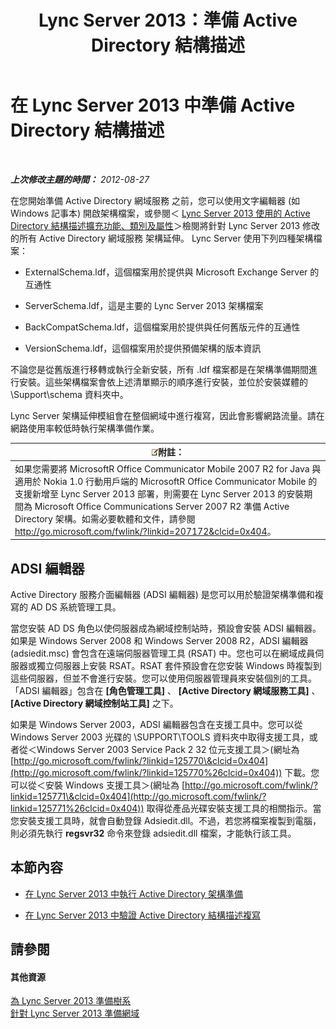 ﻿---
title: Lync Server 2013：準備 Active Directory 結構描述
TOCTitle: 準備 Active Directory 結構描述
ms:assetid: 067726ae-fd3f-4133-a32f-26d2603ac674
ms:mtpsurl: https://technet.microsoft.com/zh-tw/library/Gg398119(v=OCS.15)
ms:contentKeyID: 49289971
ms.date: 08/10/2015
mtps_version: v=OCS.15
ms.translationtype: HT
---

# 在 Lync Server 2013 中準備 Active Directory 結構描述

 

_**上次修改主題的時間：** 2012-08-27_

在您開始準備 Active Directory 網域服務 之前，您可以使用文字編輯器 (如 Windows 記事本) 開啟架構檔案，或參閱＜ [Lync Server 2013 使用的 Active Directory 結構描述擴充功能、類別及屬性](lync-server-2013-active-directory-schema-extensions-classes-and-attributes-used-by-lync-server.md)＞檢閱將針對 Lync Server 2013 修改的所有 Active Directory 網域服務 架構延伸。 Lync Server 使用下列四種架構檔案：

  - ExternalSchema.ldf，這個檔案用於提供與 Microsoft Exchange Server 的互通性

  - ServerSchema.ldf，這是主要的 Lync Server 2013 架構檔案

  - BackCompatSchema.ldf，這個檔案用於提供與任何舊版元件的互通性

  - VersionSchema.ldf，這個檔案用於提供預備架構的版本資訊

不論您是從舊版進行移轉或執行全新安裝，所有 .ldf 檔案都是在架構準備期間進行安裝。這些架構檔案會依上述清單顯示的順序進行安裝，並位於安裝媒體的 \\Support\\schema 資料夾中。

Lync Server 架構延伸模組會在整個網域中進行複寫，因此會影響網路流量。請在網路使用率較低時執行架構準備作業。

<table>
<thead>
<tr class="header">
<th><img src="images/Gg398811.note(OCS.15).gif" title="note" alt="note" />附註：</th>
</tr>
</thead>
<tbody>
<tr class="odd">
<td>如果您需要將 MicrosoftR Office Communicator Mobile 2007 R2 for Java 與適用於 Nokia 1.0 行動用戶端的 MicrosoftR Office Communicator Mobile 的支援新增至 Lync Server 2013 部署，則需要在 Lync Server 2013 的安裝期間為 Microsoft Office Communications Server 2007 R2 準備 Active Directory 架構。如需必要軟體和文件，請參閱 <a href="http://go.microsoft.com/fwlink/?linkid=207172%26clcid=0x404" class="uri">http://go.microsoft.com/fwlink/?linkid=207172&amp;clcid=0x404</a>。</td>
</tr>
</tbody>
</table>


## ADSI 編輯器

Active Directory 服務介面編輯器 (ADSI 編輯器) 是您可以用於驗證架構準備和複寫的 AD DS 系統管理工具。

當您安裝 AD DS 角色以使伺服器成為網域控制站時，預設會安裝 ADSI 編輯器。如果是 Windows Server 2008 和 Windows Server 2008 R2，ADSI 編輯器 (adsiedit.msc) 會包含在遠端伺服器管理工具 (RSAT) 中。您也可以在網域成員伺服器或獨立伺服器上安裝 RSAT。RSAT 套件預設會在您安裝 Windows 時複製到這些伺服器，但並不會進行安裝。您可以使用伺服器管理員來安裝個別的工具。「ADSI 編輯器」包含在 **\[角色管理工具\]** 、 **\[Active Directory 網域服務工具\]** 、 **\[Active Directory 網域控制站工具\]** 之下。

如果是 Windows Server 2003，ADSI 編輯器包含在支援工具中。您可以從 Windows Server 2003 光碟的 \\SUPPORT\\TOOLS 資料夾中取得支援工具，或者從＜Windows Server 2003 Service Pack 2 32 位元支援工具＞(網址為 [http://go.microsoft.com/fwlink/?linkid=125770\&clcid=0x404](http://go.microsoft.com/fwlink/?linkid=125770%26clcid=0x404)) 下載。您可以從＜安裝 Windows 支援工具＞(網址為 [http://go.microsoft.com/fwlink/?linkid=125771\&clcid=0x404](http://go.microsoft.com/fwlink/?linkid=125771%26clcid=0x404)) 取得從產品光碟安裝支援工具的相關指示。當您安裝支援工具時，就會自動登錄 Adsiedit.dll。不過，若您將檔案複製到電腦，則必須先執行 **regsvr32** 命令來登錄 adsiedit.dll 檔案，才能執行該工具。

## 本節內容

  - [在 Lync Server 2013 中執行 Active Directory 架構準備](lync-server-2013-running-schema-preparation.md)

  - [在 Lync Server 2013 中驗證 Active Directory 結構描述複寫](lync-server-2013-verifying-schema-replication.md)

## 請參閱

#### 其他資源

[為 Lync Server 2013 準備樹系](lync-server-2013-preparing-the-forest.md)  
[針對 Lync Server 2013 準備網域](lync-server-2013-preparing-domains.md)

